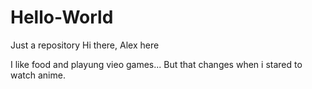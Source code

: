 # Hello-World
Just a repository 
Hi there, Alex here

I like food and playung vieo games... But that changes when i stared to watch anime. 

